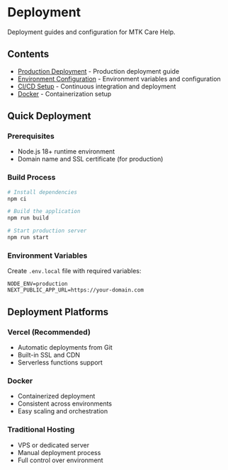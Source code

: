 # Deployment

Deployment guides and configuration for MTK Care Help.

## Contents

- [Production Deployment](./production.md) - Production deployment guide
- [Environment Configuration](./environment.md) - Environment variables and configuration
- [CI/CD Setup](./cicd.md) - Continuous integration and deployment
- [Docker](./docker.md) - Containerization setup

## Quick Deployment

### Prerequisites
- Node.js 18+ runtime environment
- Domain name and SSL certificate (for production)

### Build Process
```bash
# Install dependencies
npm ci

# Build the application
npm run build

# Start production server
npm run start
```

### Environment Variables
Create `.env.local` file with required variables:
```env
NODE_ENV=production
NEXT_PUBLIC_APP_URL=https://your-domain.com
```

## Deployment Platforms

### Vercel (Recommended)
- Automatic deployments from Git
- Built-in SSL and CDN
- Serverless functions support

### Docker
- Containerized deployment
- Consistent across environments
- Easy scaling and orchestration

### Traditional Hosting
- VPS or dedicated server
- Manual deployment process
- Full control over environment